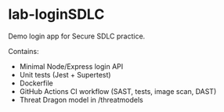 # lab-loginSDLC
Demo login app for Secure SDLC practice.

Contains:
- Minimal Node/Express login API
- Unit tests (Jest + Supertest)
- Dockerfile
- GitHub Actions CI workflow (SAST, tests, image scan, DAST)
- Threat Dragon model in /threatmodels
